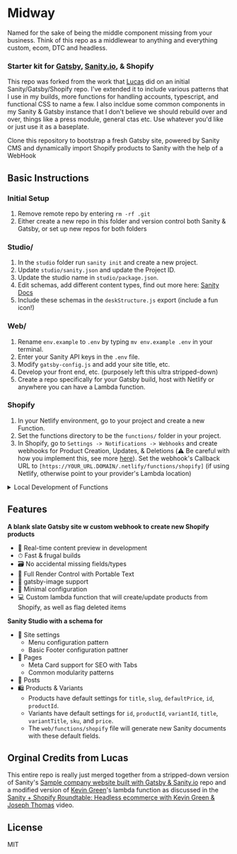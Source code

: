 # Midway

Named for the sake of being the middle component missing from your business. Think of this repo as a middlewear to anything and everything custom, ecom, DTC and headless.

### Starter kit for [Gatsby](https://www.gatsbyjs.org/), [Sanity.io](https://www.sanity.io), & Shopify

This repo was forked from the work that [Lucas](https://github.com/lucasvocos/gatsby-sanity-shopify) did on an initial Sanity/Gatsby/Shopify repo. I've extended it to include various patterns that I use in my builds, more functions for handling accounts, typescript, and functional CSS to name a few. I also incldue some common components in my Sanity & Gatsby instance that I don't believe we should rebuild over and over, things like a press module, general ctas etc. Use whatever you'd like or just use it as a baseplate.

Clone this repository to bootstrap a fresh Gatsby site, powered by Sanity CMS and dynamically import Shopify products to Sanity with the help of a WebHook

## Basic Instructions

### Initial Setup
1. Remove remote repo by entering `rm -rf .git`
2. Either create a new repo in this folder and version control both Sanity & Gatsby, or set up new repos for both folders

### Studio/
1. In the `studio` folder run `sanity init` and create a new project.
2. Update `studio/sanity.json` and update the Project ID.
3. Update the studio name in `studio/package.json`.
3. Edit schemas, add different content types, find out more here: [Sanity Docs](https://www.sanity.io/docs/sanity-studio)
4. Include these schemas in the `deskStructure.js` export (include a fun icon!)

### Web/
1. Rename `env.example` to `.env` by typing `mv env.example .env` in your terminal.
2. Enter your Sanity API keys in the `.env` file.
3. Modify `gatsby-config.js` and add your site title, etc.
3. Develop your front end, etc. (purposely left this ultra stripped-down)
4. Create a repo specifically for your Gatsby build, host with Netlify or anywhere you can have a Lambda function.

### Shopify 

1. In your Netlify environment, go to your project and create a new Function.
2. Set the functions directory to be the `functions/` folder in your project.
3. In Shopify, go to `Settings -> Notifications -> Webhooks` and create webhooks for Product Creation, Updates, & Deletions (⚠️ Be careful with how you implement this, see more [here](https://github.com/lucasvocos/gatsby-sanity-shopify/blob/d69ed053dfa3e21b17a1c10e1b5697044774f70d/web/functions/shopify.js#L171)). Set the webhook's Callback URL to `[https://YOUR_URL.DOMAIN/.netlify/functions/shopify]` (if using Netlify, otherwise point to your provider's Lambda location)

<details>
<summary>Local Development of Functions</summary>
You can alternatively run your webhook locally, you can do this with ngrok
1. npm install ngrok -g
2. ngrok [:PORT] http
3. Point Shopify webhook to the above url +  /.netlify/functions/shopify
</details>

## Features

**A blank slate Gatsby site w custom webhook to create new Shopify products**
  * 📡 Real-time content preview in development
  * ⏱ Fast & frugal builds
  * 🗃 No accidental missing fields/types
  * 🧰 Full Render Control with Portable Text
  * 📸 gatsby-image support
  * 🔧 Minimal configuration
  * 💻 Custom lambda function that will create/update products from Shopify, as well as flag deleted items

**Sanity Studio with a schema for**
  * 🏢 Site settings
    * Menu configuration pattern
    * Basic Footer configuration pattner
  * 📃 Pages
    * Meta Card support for SEO with Tabs
    * Common modularity patterns
  * 📰 Posts
  * 🛍 Products & Variants
    * Products have default settings for `title`, `slug`, `defaultPrice`, `id`, `productId`.
    * Variants have default settings for `id`, `productId`, `variantId`, `title`, `variantTitle`, `sku`, and `price`.
    * The `web/functions/shopify` file will generate new Sanity documents with these default fields.


## Orginal Credits from Lucas

This entire repo is really just merged together from a stripped-down version of Sanity's [Sample company website built with Gatsby & Sanity.io](https://github.com/sanity-io/example-company-website-gatsby-sanity-combo) repo and a modified version of [Kevin Green](https://github.com/iamkevingreen)'s lambda function as discussed in the [Sanity + Shopify Roundtable: Headless ecommerce with Kevin Green & Joseph Thomas](https://www.youtube.com/watch?v=4mgI333aGvo) video.

## License

MIT

